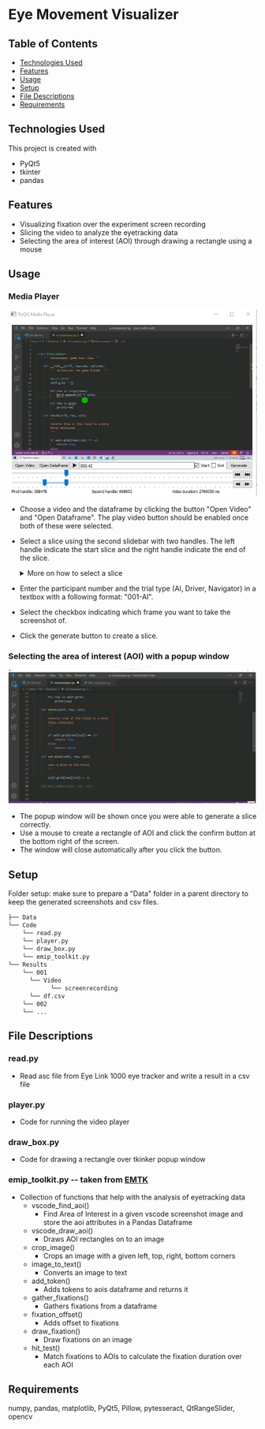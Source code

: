 # Eye Movement Visualizer 

## Table of Contents
* [Technologies Used](#technologies-used)
* [Features](#features)
* [Usage](#usage)
* [Setup](#setup)
* [File Descriptions](#file-descriptions)
* [Requirements](#requirements)

## Technologies Used
This project is created with
- PyQt5
- tkinter
- pandas


## Features
- Visualizing fixation over the experiment screen recording
- Slicing the video to analyze the eyetracking data 
- Selecting the area of interest (AOI) through drawing a rectangle using a mouse

## Usage
### Media Player
![Example screenshot](./Pictures/screenshot.png)
- Choose a video and the dataframe by clicking the button "Open Video" and "Open Dataframe". The play video button should be enabled once both of these were selected.
- Select a slice using the second slidebar with two handles. The left handle indicate the start slice and the right handle indicate the end of the slice.

  <details>
    <summary>More on how to select a slice</summary>

    ### How to select a slice?
    - We generally want to make a slice whenever any of the following event happens: scrolls in the screen, addition of code, deletion of code and modification of existing code.
      - ##### Scrolls in the screen
        - Start frame: After the last scroll
        - End frame: Right before the scroll
        - Screenshot: End frame
        - AOI: Lines of code that was modified in the slice
      - ##### Addition
        - Start frame: Right before the addition
        - End frame: Right after the addition
        - Screenshot: End frame
        - AOI: Lines of code that was added
      - ##### Deletion
        - Start frame: Right before the deletion
        - End frame: Right after the deletion
        - Screenshot: Start frame
        - AOI: Lines of code that was removed
      - ##### Modification of existing code
        - A new slice has to be made for a modification of an existing code because it leads to a change in coordinate values of the tokens
        - Start frame: Right before the modification
        - End frame: Right after the modification
        - Screenshot: End frame (Start frame if a code was deleted)
        - AOI: Lines of code that was modified
  </details>

- Enter the participant number and the trial type (AI, Driver, Navigator) in a textbox with a following format: "001-AI".
- Select the checkbox indicating which frame you want to take the screenshot of.
- Click the generate button to create a slice.

### Selecting the area of interest (AOI) with a popup window
![Example screenshot](./Pictures/screenshot2.png)
- The popup window will be shown once you were able to generate a slice correctly.
- Use a mouse to create a rectangle of AOI and click the confirm button at the bottom right of the screen.
- The window will close automatically after you click the button.

## Setup
Folder setup: make sure to prepare a "Data" folder in a parent directory to keep the generated screenshots and csv files.
```
├── Data
└── Code
    └── read.py
    └── player.py
    └── draw_box.py
    └── emip_toolkit.py
└── Results
    └── 001
      └── Video
            └── screenrecording
      └── df.csv
    └── 002
    └── ...
```

## File Descriptions
### read.py
- Read asc file from Eye Link 1000 eye tracker and write a result in a csv file
### player.py
- Code for running the video player
### draw_box.py
- Code for drawing a rectangle over tkinker popup window
### emip_toolkit.py -- taken from [EMTK](https://github.com/nalmadi/EMIP-Toolkit)
- Collection of functions that help with the analysis of eyetracking data
  - vscode_find_aoi()
    - Find Area of Interest in a given vscode screenshot image and store the aoi attributes in a Pandas Dataframe
  - vscode_draw_aoi()
    - Draws AOI rectangles on to an image
  - crop_image()
    - Crops an image with a given left, top, right, bottom corners
  - image_to_text()
    - Converts an image to text
  - add_token()
    - Adds tokens to aois dataframe and returns it
  - gather_fixations()
    - Gathers fixations from a dataframe
  - fixation_offset()
    - Adds offset to fixations
  - draw_fixation()
    - Draw fixations on an image
  - hit_test()
    - Match fixations to AOIs to calculate the fixation duration over each AOI

## Requirements
numpy, pandas, matplotlib, PyQt5, Pillow, pytesseract, QtRangeSlider, opencv
